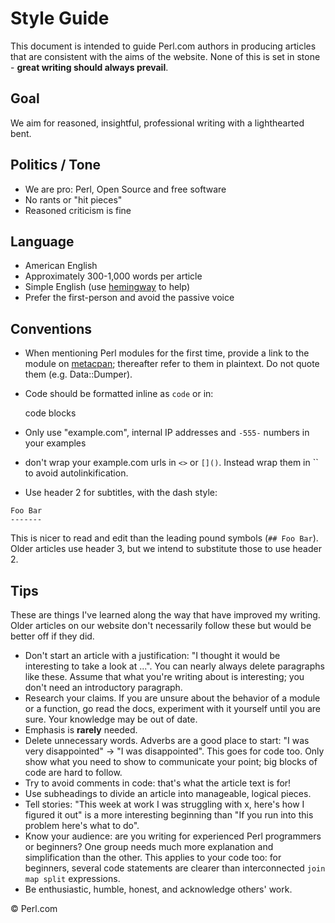 Style Guide
===========

This document is intended to guide Perl.com authors in producing articles
that are consistent with the aims of the website. None of this is set in
stone - **great writing should always prevail**.

Goal
----
We aim for reasoned, insightful, professional writing with a lighthearted
bent.

Politics / Tone
---------------
- We are pro: Perl, Open Source and free software
- No rants or "hit pieces"
- Reasoned criticism is fine

Language
--------
- American English
- Approximately 300-1,000 words per article
- Simple English (use [hemingway](http://www.hemingwayapp.com/) to help)
- Prefer the first-person and avoid the passive voice

Conventions
-----------
- When mentioning Perl modules for the first time, provide a link to the
  module on [metacpan](https://metacpan.org/); thereafter refer to them in
  plaintext. Do not quote them (e.g. Data::Dumper).

- Code should be formatted inline as `code` or in:

    code blocks
- Only use "example.com", internal IP addresses and `-555-` numbers in your
  examples
- don't wrap your example.com urls in `<>` or `[]()`. Instead wrap them in
  `` to avoid autolinkification.
- Use header 2 for subtitles, with the dash style:

```
Foo Bar
-------
```

This is nicer to read and edit than the leading pound symbols (`## Foo
Bar`). Older articles use header 3, but we intend to substitute those to use
header 2.


Tips
----
These are things I've learned along the way that have improved my writing.
Older articles on our website don't necessarily follow these but would be
better off if they did.

- Don't start an article with a justification: "I thought it would be
  interesting to take a look at ...". You can nearly always delete
  paragraphs like these. Assume that what you're writing about is
  interesting; you don't need an introductory paragraph.
- Research your claims. If you are unsure about the behavior of a module or
  a function, go read the docs, experiment with it yourself until you are
  sure. Your knowledge may be out of date.
- Emphasis is **rarely** needed.
- Delete unnecessary words. Adverbs are a good place to start: "I was very
  disappointed" -> "I was disappointed". This goes for code too. Only show
  what you need to show to communicate your point; big blocks of code are
  hard to follow.
- Try to avoid comments in code: that's what the article text is for!
- Use subheadings to divide an article into manageable, logical pieces.
- Tell stories: "This week at work I was struggling with x, here's how I
  figured it out" is a more interesting beginning than "If you run into this
  problem here's what to do".
- Know your audience: are you writing for experienced Perl programmers or
  beginners? One group needs much more explanation and simplification than
  the other. This applies to your code too: for beginners, several code
  statements are clearer than interconnected `join map split` expressions.
- Be enthusiastic, humble, honest, and acknowledge others' work.

&copy; Perl.com
